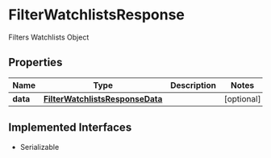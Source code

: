 

# FilterWatchlistsResponse

Filters Watchlists Object

## Properties

Name | Type | Description | Notes
------------ | ------------- | ------------- | -------------
**data** | [**FilterWatchlistsResponseData**](FilterWatchlistsResponseData.md) |  |  [optional]


## Implemented Interfaces

* Serializable


